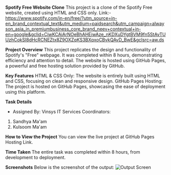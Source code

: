 
**Spotify Free Website Clone**
This project is a clone of the Spotify Free website, created using HTML and CSS only.
Link:- https://www.spotify.com/in-en/free/?utm_source=in-en_brand_contextual_text&utm_medium=paidsearch&utm_campaign=alwayson_asia_in_premiumbusiness_core_brand_neev+contextual+in-en+google&gclid=CjwKCAiArNOeBhAHEiwAze_nKDXuDYgtBVM9fn5StAvTUUzhCokSI8dHcRCNEZtx8Z9OXZqKS3BXqxoCBvkQAvD_BwE&gclsrc=aw.ds


**Project Overview**
This project replicates the design and functionality of Spotify's "Free" webpage. It was completed within 8 hours, demonstrating efficiency and attention to detail. The website is hosted using GitHub Pages, a powerful and free hosting solution provided by GitHub.

**Key Features**
HTML & CSS Only: The website is entirely built using HTML and CSS, focusing on clean and responsive design.
GitHub Pages Hosting: The project is hosted on GitHub Pages, showcasing the ease of deployment using this platform.

**Task Details**
 * Assigned By: Vinsys IT Services
 Coordinators:
  1. Sandhya Ma'am
  2. Kulsoom Ma'am

**How to View the Project**
You can view the live project at GitHub Pages Hosting Link.

**Time Taken**
The entire task was completed within 8 hours, from development to deployment.

**Screenshots**
Below is the screenshot of the output:
![Output Screen](https://github.com/user-attachments/assets/7042b2c0-7ef3-4a67-bb28-1cf7ca9152d5)

